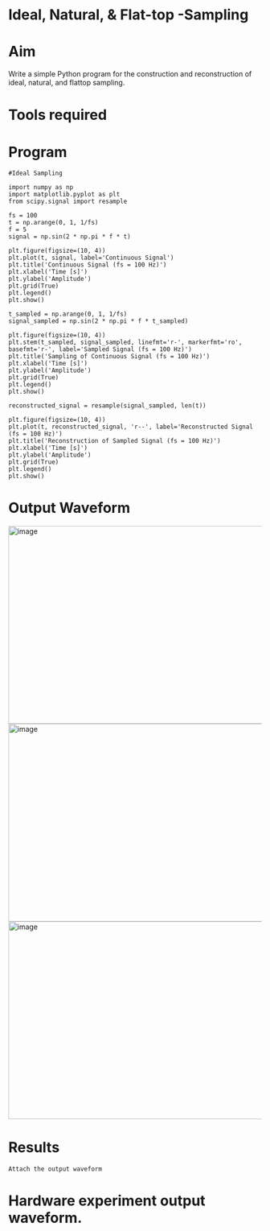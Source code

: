 # Ideal, Natural, & Flat-top -Sampling
# Aim
Write a simple Python program for the construction and reconstruction of ideal, natural, and flattop sampling.
# Tools required
# Program
```
#Ideal Sampling

import numpy as np
import matplotlib.pyplot as plt
from scipy.signal import resample

fs = 100
t = np.arange(0, 1, 1/fs) 
f = 5
signal = np.sin(2 * np.pi * f * t)

plt.figure(figsize=(10, 4))
plt.plot(t, signal, label='Continuous Signal')
plt.title('Continuous Signal (fs = 100 Hz)')
plt.xlabel('Time [s]')
plt.ylabel('Amplitude')
plt.grid(True)
plt.legend()
plt.show()

t_sampled = np.arange(0, 1, 1/fs)
signal_sampled = np.sin(2 * np.pi * f * t_sampled)

plt.figure(figsize=(10, 4))
plt.stem(t_sampled, signal_sampled, linefmt='r-', markerfmt='ro', basefmt='r-', label='Sampled Signal (fs = 100 Hz)')
plt.title('Sampling of Continuous Signal (fs = 100 Hz)')
plt.xlabel('Time [s]')
plt.ylabel('Amplitude')
plt.grid(True)
plt.legend()
plt.show()

reconstructed_signal = resample(signal_sampled, len(t))

plt.figure(figsize=(10, 4))
plt.plot(t, reconstructed_signal, 'r--', label='Reconstructed Signal (fs = 100 Hz)')
plt.title('Reconstruction of Sampled Signal (fs = 100 Hz)')
plt.xlabel('Time [s]')
plt.ylabel('Amplitude')
plt.grid(True)
plt.legend()
plt.show()
```
# Output Waveform

<img width="866" height="393" alt="image" src="https://github.com/user-attachments/assets/b540af54-83af-4552-8131-14c96eef7ac3" />
<img width="866" height="393" alt="image" src="https://github.com/user-attachments/assets/134f0b69-ae76-4962-9f93-45e310f32a8d" />
<img width="866" height="393" alt="image" src="https://github.com/user-attachments/assets/0a5ef57b-c136-47b7-bd5e-c1b0c6ba3ad5" />

# Results
```
Attach the output waveform
```
# Hardware experiment output waveform.
